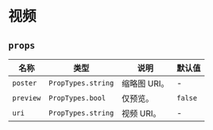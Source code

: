 # 视频

## `props`

| 名称			| 类型					| 说明			| 默认值		|
| ---			| ---					| ---			| ---		|
| `poster`		| `PropTypes.string`	| 缩略图 URI。	| -			|
| `preview`		| `PropTypes.bool`		| 仅预览。		| `false`	|
| `uri`			| `PropTypes.string`	| 视频 URI。		| -			|
